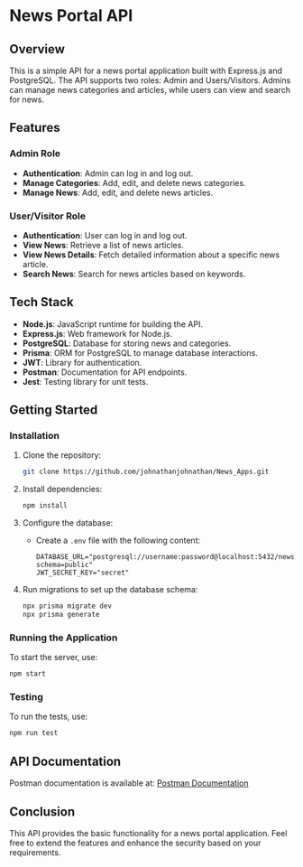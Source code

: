 # News Portal API

## Overview

This is a simple API for a news portal application built with Express.js and PostgreSQL. The API supports two roles: Admin and Users/Visitors. Admins can manage news categories and articles, while users can view and search for news.

## Features

### Admin Role
- **Authentication**: Admin can log in and log out.
- **Manage Categories**: Add, edit, and delete news categories.
- **Manage News**: Add, edit, and delete news articles.

### User/Visitor Role
- **Authentication**: User can log in and log out.
- **View News**: Retrieve a list of news articles.
- **View News Details**: Fetch detailed information about a specific news article.
- **Search News**: Search for news articles based on keywords.

## Tech Stack
- **Node.js**: JavaScript runtime for building the API.
- **Express.js**: Web framework for Node.js.
- **PostgreSQL**: Database for storing news and categories.
- **Prisma**: ORM for PostgreSQL to manage database interactions.
- **JWT**: Library for authentication.
- **Postman**: Documentation for API endpoints.
- **Jest**: Testing library for unit tests.

## Getting Started

### Installation

1. Clone the repository:
   ```bash
   git clone https://github.com/johnathanjohnathan/News_Apps.git
   ```

2. Install dependencies:
   ```bash
   npm install
   ```

3. Configure the database:
   - Create a `.env` file with the following content:
     ```
     DATABASE_URL="postgresql://username:password@localhost:5432/newsdb?schema=public"
     JWT_SECRET_KEY="secret"
     ```

4. Run migrations to set up the database schema:
   ```bash
   npx prisma migrate dev
   npx prisma generate
   ```

### Running the Application
To start the server, use:
```bash
npm start
```

### Testing
To run the tests, use:
```bash
npm run test
```

## API Documentation
Postman documentation is available at: [Postman Documentation](https://documenter.getpostman.com/view/35157893/2sAY4x9gDo)

## Conclusion
This API provides the basic functionality for a news portal application. Feel free to extend the features and enhance the security based on your requirements.